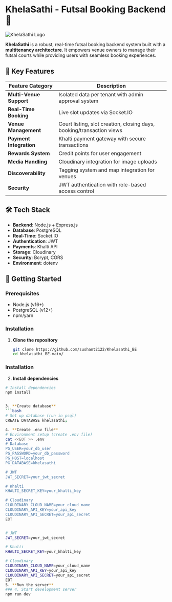# KhelaSathi - Futsal Booking Backend 🚀

![KhelaSathi Logo](https://res.cloudinary.com/dbvyoelj5/image/upload/v1745335513/logo/mhv3unpgvzho1fvnva74.png) 

**KhelaSathi** is a robust, real-time futsal booking backend system built with a **multitenancy architecture**. It empowers venue owners to manage their futsal courts while providing users with seamless booking experiences.

## 🌟 Key Features

| Feature Category       | Description                                                                 |
|------------------------|-----------------------------------------------------------------------------|
| **Multi-Venue Support** | Isolated data per tenant with admin approval system                        |
| **Real-Time Booking**  | Live slot updates via Socket.IO                                            |
| **Venue Management**   | Court listing, slot creation, closing days, booking/transaction views      |
| **Payment Integration**| Khalti payment gateway with secure transactions                            |
| **Rewards System**     | Credit points for user engagement                                          |
| **Media Handling**     | Cloudinary integration for image uploads                                   |
| **Discoverability**    | Tagging system and map integration for venues                              |
| **Security**          | JWT authentication with role-based access control                          |

## 🛠️ Tech Stack

- **Backend**: Node.js + Express.js
- **Database**: PostgreSQL 
- **Real-Time**: Socket.IO
- **Authentication**: JWT
- **Payments**: Khalti API
- **Storage**: Cloudinary
- **Security**:  Bcrypt, CORS
- **Environment**: dotenv

## 🚀 Getting Started

### Prerequisites

- Node.js (v16+)
- PostgreSQL (v12+)
- npm/yarn

### Installation

1. **Clone the repository**
   ```bash
   git clone https://github.com/sushant2122/Khelasathi_BE
   cd khelasathi_BE-main/


###  Installation
2. **Install dependencies**
```bash
# Install dependencies
npm install


3. **Create database**
```bash
# Set up database (run in psql)
CREATE DATABASE khelasathi;

4. **Create .env file**
# Environment setup (create .env file)
cat <<EOT >> .env
# Database
PG_USER=your_db_user
PG_PASSWORD=your_db_password
PG_HOST=localhost
PG_DATABASE=khelasathi

# JWT
JWT_SECRET=your_jwt_secret

# Khalti
KHALTI_SECRET_KEY=your_khalti_key

# Cloudinary
CLOUDINARY_CLOUD_NAME=your_cloud_name
CLOUDINARY_API_KEY=your_api_key
CLOUDINARY_API_SECRET=your_api_secret
EOT


# JWT
JWT_SECRET=your_jwt_secret

# Khalti
KHALTI_SECRET_KEY=your_khalti_key

# Cloudinary
CLOUDINARY_CLOUD_NAME=your_cloud_name
CLOUDINARY_API_KEY=your_api_key
CLOUDINARY_API_SECRET=your_api_secret
EOT
5. **Run the server**
### 4. Start development server
npm run dev
